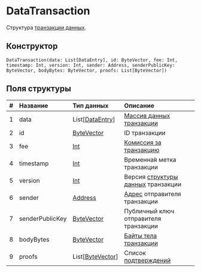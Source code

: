 # DataTransaction

Структура [транзакции данных](/blockchain/transaction-type/data-transaction.md).

## Конструктор

``` ride
DataTransaction(data: List[DataEntry], id: ByteVector, fee: Int, timestamp: Int, version: Int, sender: Address, senderPublicKey: ByteVector, bodyBytes: ByteVector, proofs: List[ByteVector])
```

## Поля структуры

| # | Название | Тип данных | Описание |
| :--- | :--- | :--- | :--- |
| 1 | data | List[[DataEntry](/ride/structures/common-structures/data-entry.md)] | [Массив данных транзакции](/blockchain/transaction-type/data-transaction.md) |
| 2 | id | [ByteVector](/ride/data-types/byte-vector.md) | ID транзакции |
| 3 | fee | [Int](/ride/data-types/int.md) | [Комиссия за транзакцию](/blockchain/transaction-fee.md) |
| 4 | timestamp | [Int](/ride/data-types/int.md) | Временна́я метка транзакции |
| 5 | version | [Int](/ride/data-types/int.md) | Версия [структуры данных](/blockchain/transaction-data-structure.md) транзакции |
| 6 | sender | [Address](/ride/structures/common-structures/address.md) | [Адрес](/blockchain/address.md) отправителя транзакции |
| 7 | senderPublicKey | [ByteVector](/ride/data-types/byte-vector.md) | Публичный ключ отправителя транзакции |
| 8 | bodyBytes | [ByteVector](/ride/data-types/byte-vector.md) | [Байты тела транзакции](/blockchain/transaction/transaction-body-bytes.md) |
| 9 | proofs | List[[ByteVector](/ride/data-types/byte-vector.md)] | Список [подтверждений](/blockchain/transaction-proof.md) |
